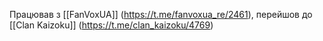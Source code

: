 Працював з [[FanVoxUA]] (https://t.me/fanvoxua_re/2461), перейшов до [[Clan Kaizoku]] (https://t.me/clan_kaizoku/4769)